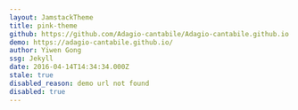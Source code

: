 ```yaml
---
layout: JamstackTheme
title: pink-theme
github: https://github.com/Adagio-cantabile/Adagio-cantabile.github.io
demo: https://adagio-cantabile.github.io/
author: Yiwen Gong
ssg: Jekyll
date: 2016-04-14T14:34:34.000Z
stale: true
disabled_reason: demo url not found
disabled: true
---
```

